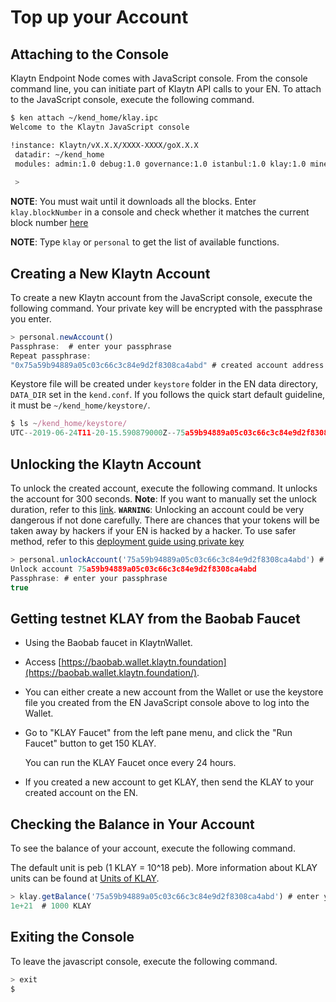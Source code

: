 # Top up your Account <a id="top-up-your-account"></a>

## Attaching to the Console <a id="attaching-to-the-console"></a>

Klaytn Endpoint Node comes with JavaScript console. From the console command line, you can initiate part of Klaytn API calls to your EN. To attach to the JavaScript console, execute the following command.

```bash
$ ken attach ~/kend_home/klay.ipc
Welcome to the Klaytn JavaScript console

!instance: Klaytn/vX.X.X/XXXX-XXXX/goX.X.X
 datadir: ~/kend_home
 modules: admin:1.0 debug:1.0 governance:1.0 istanbul:1.0 klay:1.0 miner:1.0 net:1.0 personal:1.0 rpc:1.0 txpool:1.0
 
 >
```

**NOTE**: You must wait until it downloads all the blocks. Enter `klay.blockNumber` in a console and check whether it matches the current block number [here](https://baobab.scope.klaytn.com/) 

**NOTE**: Type `klay` or `personal` to get the list of available functions.

## Creating a New Klaytn Account <a id="creating-a-new-klaytn-account"></a>

To create a new Klaytn account from the JavaScript console, execute the following command. Your private key will be encrypted with the passphrase you enter.

```javascript
> personal.newAccount()
Passphrase:  # enter your passphrase
Repeat passphrase:
"0x75a59b94889a05c03c66c3c84e9d2f8308ca4abd" # created account address
```

Keystore file will be created under `keystore` folder in the EN data directory, `DATA_DIR` set in the `kend.conf`. If you follows the quick start default guideline, it must be `~/kend_home/keystore/`.

```javascript
$ ls ~/kend_home/keystore/
UTC--2019-06-24T11-20-15.590879000Z--75a59b94889a05c03c66c3c84e9d2f8308ca4abd
```

## Unlocking the Klaytn Account <a id="unlocking-the-klaytn-account"></a>

To unlock the created account, execute the following command. It unlocks the account for 300 seconds. **Note**: If you want to manually set the unlock duration, refer to this [link](../../dapp/json-rpc/api-references/personal.md#personal_unlockaccount). **`WARNING`**: Unlocking an account could be very dangerous if not done carefully. There are chances that your tokens will be taken away by hackers if your EN is hacked by a hacker. To use safer method, refer to this [deployment guide using private key](../../dapp/tutorials/count-dapp/6.-deploy-contract.md#deploy-method-1-by-private-key)

```javascript
> personal.unlockAccount('75a59b94889a05c03c66c3c84e9d2f8308ca4abd') # account address to unlock
Unlock account 75a59b94889a05c03c66c3c84e9d2f8308ca4abd
Passphrase: # enter your passphrase
true
```

## Getting testnet KLAY from the Baobab Faucet <a id="getting-testnet-klay-from-the-baobab-faucet"></a>

* Using the Baobab faucet in KlaytnWallet.
* Access [https://baobab.wallet.klaytn.foundation](https://baobab.wallet.klaytn.foundation/).
* You can either create a new account from the Wallet or use the keystore file you created from the EN JavaScript console above to log into the Wallet.
* Go to "KLAY Faucet" from the left pane menu, and click the "Run Faucet" button to get 150 KLAY.

  You can run the KLAY Faucet once every 24 hours.

* If you created a new account to get KLAY, then send the KLAY to your created account on the EN.

## Checking the Balance in Your Account <a id="checking-the-balance-in-your-account"></a>

To see the balance of your account, execute the following command.

The default unit is peb \(1 KLAY = 10^18 peb\). More information about KLAY units can be found at [Units of KLAY](../../klaytn/design/klaytn-native-coin-klay.md#units-of-klay).

```javascript
> klay.getBalance('75a59b94889a05c03c66c3c84e9d2f8308ca4abd') # enter your account address
1e+21  # 1000 KLAY
```

## Exiting the Console <a id="exiting-the-console"></a>

To leave the javascript console, execute the following command.

```javascript
> exit
$
```


